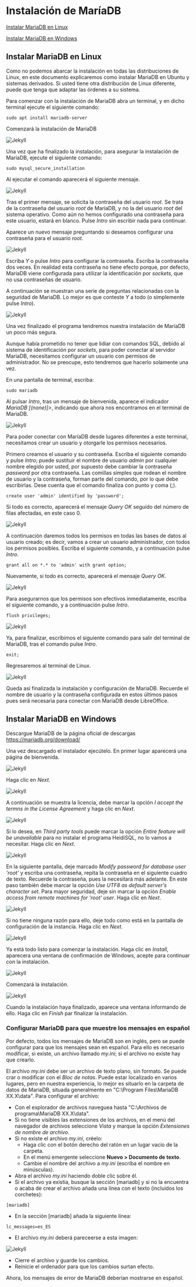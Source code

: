 # Instalación de MaríaDB

[Instalar MariaDB en Linux](#instalar-mariadb-en-linux)

[Instalar MariaDB en Windows](#instalar-mariadb-en-windows)

## Instalar MariaDB en Linux

Como no podemos abarcar la instalación en todas las distribuciones de Linux, en este documento explicaremos como instalar MariaDB en Ubuntu y sistemas derivados. Si usted tiene otra distribución de Linux diferente, puede que tenga que adaptar las órdenes a su sistema.

Para comenzar con la instalación de MariaDB abra un terminal, y en dicho terminal ejecute el siguiente comando:

```
sudo apt install mariadb-server
```
Comenzará la instalación de MariaDB

![Jekyll](/img/mariadb1.png)

Una vez que ha finalizado la instalación, para asegurar la instalación de MariaDB, ejecute el siguiente comando:
```
sudo mysql_secure_installation
```
Al ejecutar el comando aparecerá el siguiente mensaje.

![Jekyll](/img/mariadb2.png)

Tras el primer mensaje, se solicita la contraseña del usuario *root*. Se trata de la contraseña del usuario *root* de MariaDB, y no la del usuario *root* del sistema operativo. Como aún no hemos configurado una contraseña para este usuario, estará en blanco. Pulse *Intro* sin escribir nada para continuar.

Aparece un nuevo mensaje preguntando si deseamos configurar una contraseña para el usuario *root*. 

![Jekyll](/img/mariadb3.png)

Escriba *Y* o pulse *Intro* para configurar la contraseña. Escriba la contraseña dos veces. En realidad esta contraseña no tiene efecto porque, por defecto, MariaDB viene configurada para utilizar la identificación por *sockets*, que no usa contraseñas de usuario.

A continuación se muestran una serie de preguntas relacionadas con la seguridad de MariaDB. Lo mejor es que conteste *Y* a todo (o simplemente pulse *Intro*).

![Jekyll](/img/mariadb4.png)

Una vez finalizado el programa tendremos nuestra instalación de MaríaDB un poco más segura.

Aunque había prometido no tener que lidiar con comandos SQL, debido al sistema de identificación por *sockets*, para poder conectar al servidor MariaDB, necesitamos configurar un usuario con permisos de administrador. No se preocupe, esto tendremos que hacerlo solamente una vez.

En una pantalla de terminal, escriba:
```
sudo mariadb
```
Al pulsar *Intro*, tras un mensaje de bienvenida, aparece el indicador *MariaDB [(none)]>*, indicando que ahora nos encontramos en el terminal de MariaDB.

![Jekyll](/img/mariadb5.png)

Para poder conectar con MaríaDB desde lugares diferentes a este terminal, necesitamos crear un usuario y otorgarle los permisos necesarios.

Primero creamos el usuario y su contraseña. Escriba el siguiente comando y pulse *Intro*; puede sustituir el nombre de usuario *admin* por cualquier nombre elegido por usted, por supuesto debe cambiar la contraseña *password* por otra contraseña. Las comillas simples que rodean el nombre de usuario y la contraseña, forman parte del comando, por lo que debe escribirlas. Dese cuenta que el comando finaliza con punto y coma (;).
```
create user 'admin' identified by 'password';
```
Si todo es correcto, aparecerá el mensaje *Query OK* seguido del número de filas afectadas, en este caso 0.

![Jekyll](/img/mariadb6.png)

A continuación daremos todos los permisos en todas las bases de datos al usuario creado; es decir, vamos a crear un usuario administrador, con todos los permisos posibles. Escriba el siguiente comando, y a continuación pulse *Intro*.
```
grant all on *.* to 'admin' with grant option;
```
Nuevamente, si todo es correcto, aparecerá el mensaje *Query OK*.

![Jekyll](/img/mariadb7.png)

Para asegurarnos que los permisos son efectivos inmediatamente, escriba el siguiente comando, y a continuación pulse *Intro*.
```
flush privileges;
```

![Jekyll](/img/mariadb8.png)

Ya, para finalizar, escribimos el siguiente comando para salir del terminal de MariaDB, tras el comando pulse *Intro*.
```
exit;
```
Regresaremos al terminal de Linux.

![Jekyll](/img/mariadb9.png)

Queda así finalizada la instalación y configuración de MariaDB. Recuerde el nombre de usuario y la contraseña configurada en estos últimos pasos pues será necesaria para conectar con MariaDB desde LibreOffice.

## Instalar MariaDB en Windows

Descargue MariaDB de la página oficial de descargas <a href="https://mariadb.org/download/" target="_blank">https://mariadb.org/download/</a>


Una vez descargado el instalador ejecútelo. En primer lugar aparecerá una página de bienvenida.

![Jekyll](/img/mariadbwin1.png)

Haga clic en _Next_.

![Jekyll](/img/mariadbwin2.png)

A continuación se muestra la licencia, debe marcar la opción _I accept the termns in the License Agreement_ y haga clic en _Next_.

![Jekyll](/img/mariadbwin3.png)

Si lo desea, en _Third party tools_ puede marcar la opción _Entire feature will be unavailable_ para no instalar el programa HeidiSQL, no lo vamos a necesitar. Haga clic en _Next_.

![Jekyll](/img/mariadbwin4.png)

En la siguiente pantalla, deje marcado _Modify password for database user 'root'_ y escriba una contraseña, repita la contraseña en el siguiente cuadro de texto. Recuerde la contraseña, pues la necesitará más adelante. En este paso también debe marcar la opción _Use UTF8 as default server's character set_. Para mayor seguridad, deje sin marcar la opción _Enable access from remote machines for 'root' user_. Haga clic en _Next_.

![Jekyll](/img/mariadbwin5.png)

Si no tiene ninguna razón para ello, deje todo como está en la pantalla de configuración de la instancia. Haga clic en _Next_.

![Jekyll](/img/mariadbwin6.png)

Ya está todo listo para comenzar la instalación. Haga clic en _Install_, aparecera una ventana de confirmación de Windows, acepte para continuar con la instalación.

![Jekyll](/img/mariadbwin7.png)

Comenzará la instalación.

![Jekyll](/img/mariadbwin8.png)

Cuando la instalación haya finalizado, aparece una ventana informando de ello. Haga clic en _Finish_ par finalizar la instalación.

### Configurar MariaDB para que muestre los mensajes en español

Por defecto, todos los mensajes de MariaDB son en inglés, pero se puede configurar para que los mensajes sean en español. Para ello es necesario modificar, si existe, un archivo llamado _my.ini_; si el archivo no existe hay que crearlo.

El archivo _my.ini_ debe ser un archivo de texto plano, sin formato. Se puede crar o modificar con el *Bloc de notas*. Puede estar localizado en varios lugares, pero en nuestra experiencia, lo mejor es situarlo en la carpeta de datos de MariaDB, situada generalmente en "C:\Program Files\MariaDB XX.X\data\". Para configurar el archivo:
- Con el explorador de archivos naveguea hasta "C:\Archivos de programa\MariaDB XX.X\data\".
- Si no tiene visibles las extensiones de los archivos, en el menú del navegador de archivos seleccione *Vista* y marque la opción _Extensiones de nombre de archivo_.
- Si no existe el archivo _my.ini_, créelo:
  - Haga clic con el botón derecho del ratón en un lugar vacío de la carpeta.
  - En el menú emergente seleccione **Nuevo > Documento de texto**.
  - Cambie el nombre del archivo a _my.ini_ (escríba el nombre en minúsculas).
- Abra el archivo _my.ini_ haciendo doble clic sobre él.
- Si el archivo ya existia, busque la sección [mariadb]  y si no la encuentra o acaba de crear el archivo añada una línea con el texto (incluidos los corchetes):
```
[mariadb]
```
- En la sección [mariadb] añada la siguiente línea: 
```
lc_messages=es_ES
```
- El archivo _my.ini_ deberá pareceerse a esta imagen:

![Jekyll](/img/mariadbwin9.png)
- Cierre el archivo y guarde los cambios.
- Reinicie el ordenador para que los cambios surtan efecto.

Ahora, los mensajes de error de MariaDB deberían mostrarse en español.

